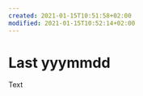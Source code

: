 ```yaml
---
created: 2021-01-15T10:51:58+02:00
modified: 2021-01-15T10:52:14+02:00
---
```


# Last yyymmdd

Text